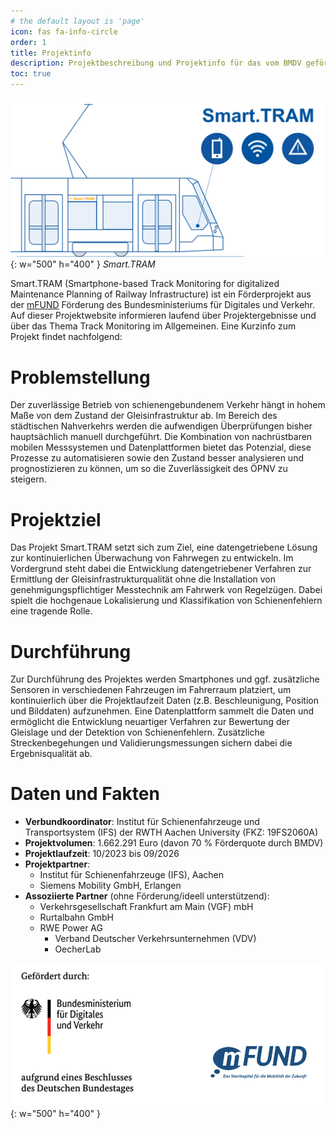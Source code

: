 ```yaml
---
# the default layout is 'page'
icon: fas fa-info-circle
order: 1
title: Projektinfo
description: Projektbeschreibung und Projektinfo für das vom BMDV geförderte mFUND Projekt Smart.TRAM.
toc: true
---
```


![smart-tram-logo](/assets/img/logo/Smart_TRAM_Logo.png){: w="500" h="400" }
_Smart.TRAM_


Smart.TRAM (Smartphone-based Track Monitoring for digitalized Maintenance Planning of Railway Infrastructure) ist ein Förderprojekt aus der [mFUND](https://bmdv.bund.de/DE/Themen/Digitales/mFund/Ueberblick/ueberblick.html) Förderung des Bundesministeriums für Digitales und Verkehr. Auf dieser Projektwebsite informieren laufend über Projektergebnisse und über das Thema Track Monitoring im Allgemeinen. Eine Kurzinfo zum Projekt findet nachfolgend:

# Problemstellung
Der zuverlässige Betrieb von schienengebundenem Verkehr hängt in hohem Maße von dem Zustand der Gleisinfrastruktur ab. Im Bereich des städtischen Nahverkehrs werden die aufwendigen Überprüfungen bisher hauptsächlich manuell durchgeführt. Die Kombination von nachrüstbaren mobilen Messsystemen und Datenplattformen bietet das Potenzial, diese Prozesse zu automatisieren sowie den Zustand besser analysieren und prognostizieren zu können, um so die Zuverlässigkeit des ÖPNV zu steigern.

# Projektziel
Das Projekt Smart.TRAM setzt sich zum Ziel, eine datengetriebene Lösung zur kontinuierlichen Überwachung von Fahrwegen zu entwickeln. Im Vordergrund steht dabei die Entwicklung datengetriebener Verfahren zur Ermittlung der Gleisinfrastrukturqualität ohne die Installation von genehmigungspflichtiger Messtechnik am Fahrwerk von Regelzügen. Dabei spielt die hochgenaue Lokalisierung und Klassifikation von Schienenfehlern eine tragende Rolle.

# Durchführung
Zur Durchführung des Projektes werden Smartphones und ggf. zusätzliche Sensoren in verschiedenen Fahrzeugen im Fahrerraum platziert, um kontinuierlich über die Projektlaufzeit Daten (z.B. Beschleunigung, Position und Bilddaten) aufzunehmen. Eine Datenplattform sammelt die Daten und ermöglicht die Entwicklung neuartiger Verfahren zur Bewertung der Gleislage und der Detektion von Schienenfehlern. Zusätzliche Streckenbegehungen und Validierungsmessungen sichern dabei die Ergebnisqualität ab.

# Daten und Fakten
- **Verbundkoordinator**: Institut für Schienenfahrzeuge und Transportsystem (IFS) der RWTH Aachen University (FKZ: 19FS2060A)
- **Projektvolumen**: 1.662.291 Euro (davon 70 % Förderquote durch BMDV)
- **Projektlaufzeit**: 10/2023 bis 09/2026
- **Projektpartner**: 
	- Institut für Schienenfahrzeuge (IFS), Aachen
	- Siemens Mobility GmbH, Erlangen
- **Assoziierte Partner** (ohne Förderung/ideell unterstützend):
	- Verkehrsgesellschaft Frankfurt am Main (VGF) mbH
	- Rurtalbahn GmbH
  - RWE Power AG
	- Verband Deutscher Verkehrsunternehmen (VDV)
	- OecherLab


![funding](/assets/img/logo/bmdv_mfund.png){: w="500" h="400" }

